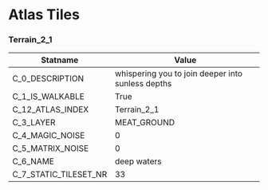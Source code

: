 

# Atlas Tiles





### Terrain_2_1
| Statname | Value | 
|  --  |  --  | 
| C_0_DESCRIPTION | whispering you to join deeper into sunless depths | 
| C_1_IS_WALKABLE | True | 
| C_12_ATLAS_INDEX | Terrain_2_1 | 
| C_3_LAYER | MEAT_GROUND | 
| C_4_MAGIC_NOISE | 0 | 
| C_5_MATRIX_NOISE | 0 | 
| C_6_NAME | deep waters | 
| C_7_STATIC_TILESET_NR | 33 | 

